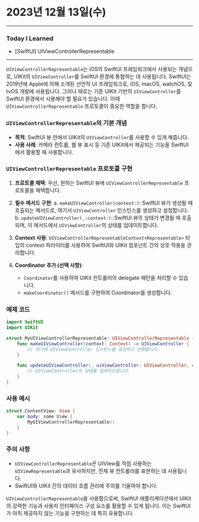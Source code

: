 # 2023년 12월 13일(수)

---

### Today I Learned 

- [SwiftUI] UIViewControllerRepresentable

---

`UIViewControllerRepresentable`는 iOS의 SwiftUI 프레임워크에서 사용되는 개념으로, UIKit의 `UIViewController`를 SwiftUI 환경에 통합하는 데 사용됩니다. SwiftUI는 2019년에 Apple에 의해 소개된 선언적 UI 프레임워크로, iOS, macOS, watchOS, 및 tvOS 개발에 사용됩니다. 그러나 때로는 기존 UIKit 기반의 `UIViewController`를 SwiftUI 환경에서 사용해야 할 필요가 있습니다. 이때 `UIViewControllerRepresentable` 프로토콜이 중요한 역할을 합니다.

### `UIViewControllerRepresentable`의 기본 개념

- **목적**: SwiftUI 뷰 안에서 UIKit의 `UIViewController`를 사용할 수 있게 해줍니다.
- **사용 사례**: 카메라 컨트롤, 웹 뷰 표시 등 기존 UIKit에서 제공되는 기능을 SwiftUI에서 활용할 때 사용합니다.

### `UIViewControllerRepresentable` 프로토콜 구현

1. **프로토콜 채택**: 우선, 원하는 SwiftUI 뷰에 `UIViewControllerRepresentable` 프로토콜을 채택합니다.

2. **필수 메서드 구현**:
    a. `makeUIViewController(context:)`: SwiftUI 뷰가 생성될 때 호출되는 메서드로, 여기서 `UIViewController` 인스턴스를 생성하고 설정합니다.
    b. `updateUIViewController(_:context:)`: SwiftUI 뷰의 상태가 변경될 때 호출되며, 이 메서드에서 `UIViewController`의 상태를 업데이트합니다.

3. **Context 사용**: `UIViewControllerRepresentableContext<Representable>` 타입의 context 파라미터를 사용하여 SwiftUI와 UIKit 컴포넌트 간의 상호 작용을 관리합니다.

4. **Coordinator 추가 (선택 사항)**:
    - `Coordinator`를 사용하여 UIKit 컨트롤러의 delegate 패턴을 처리할 수 있습니다.
    - `makeCoordinator()` 메서드를 구현하여 Coordinator를 생성합니다.

### 예제 코드

```swift
import SwiftUI
import UIKit

struct MyUIViewControllerRepresentable: UIViewControllerRepresentable {
    func makeUIViewController(context: Context) -> UIViewController {
        // 여기에 UIViewController 인스턴스를 생성하고 반환합니다.
    }

    func updateUIViewController(_ uiViewController: UIViewController, context: Context) {
        // UIViewController의 상태를 업데이트합니다.
    }
}
```

### 사용 예시

```swift
struct ContentView: View {
    var body: some View {
        MyUIViewControllerRepresentable()
    }
}
```

### 주의 사항

- `UIViewControllerRepresentable`은 UIView를 직접 사용하는 `UIViewRepresentable`과 유사하지만, 전체 뷰 컨트롤러를 표현하는 데 사용됩니다.
- SwiftUI와 UIKit 간의 데이터 흐름 관리에 주의를 기울여야 합니다.

`UIViewControllerRepresentable`을 사용함으로써, SwiftUI 애플리케이션에서 UIKit의 강력한 기능과 사용자 인터페이스 구성 요소를 활용할 수 있게 됩니다. 이는 SwiftUI가 아직 제공하지 않는 기능을 구현하는 데 특히 유용합니다.